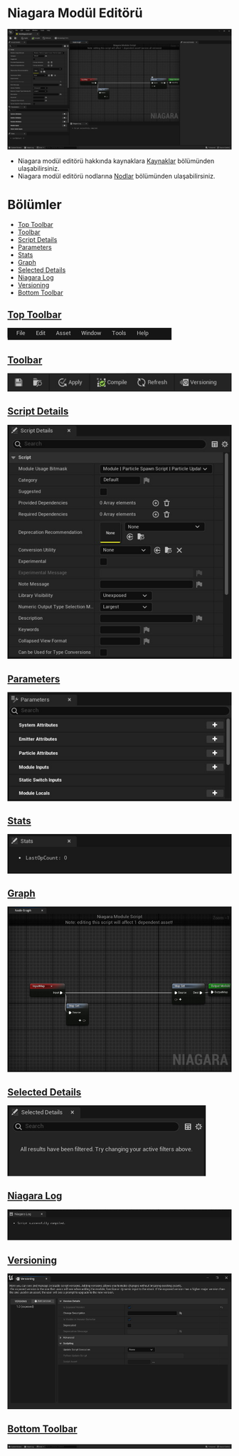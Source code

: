 # Niagara Modül Editörü
<img src="../../Dosyalar/Niagara_Module_Editor_Ana_Ekran.jpg">


* Niagara modül editörü hakkında kaynaklara [Kaynaklar](Kaynaklar) bölümünden ulaşabilirsiniz.
* Niagara modül editörü nodlarına [Nodlar](Nodlar) bölümünden ulaşabilirsiniz.


# Bölümler

* [Top Toolbar](#top-toolbar)
* [Toolbar](#toolbar)
* [Script Details](#script-details)
* [Parameters](#parameters)
* [Stats](#stats)
* [Graph](#graph)
* [Selected Details](#selected-details)
* [Niagara Log](#niagara-log)
* [Versioning](#script-stats)
* [Bottom Toolbar](#bottom-toolbar)


## [Top Toolbar](../../Diger/Top%20Toolbar%20(Araç%20Çubugu))
<img src="../../Dosyalar/Niagara_Module_Editor_Top_Toolbar.jpg">

## [Toolbar](Toolbar)
<img src="../../Dosyalar/Niagara_Module_Editor_Toolbar.jpg">

## [Script Details](Script%20Details)
<img src="../../Dosyalar/Niagara_Module_Editor_Script_Details.jpg">

## [Parameters](Parameters)
<img src="../../Dosyalar/Niagara_Module_Editor_Parameters.jpg">

## [Stats](Stats)
<img src="../../Dosyalar/Niagara_Module_Editor_Stats.jpg">

## [Graph](Graph)
<img src="../../Dosyalar/Niagara_Module_Editor_Graph.jpg">

## [Selected Details](Selected%20Details)
<img src="../../Dosyalar/Niagara_Module_Editor_Selected_Details.jpg">

## [Niagara Log](Niagara%20Log)
<img src="../../Dosyalar/Niagara_Module_Editor_Niagara_Log.jpg">

## [Versioning](Versioning)
<img src="../../Dosyalar/Niagara_Module_Editor_Versioning.jpg">

## [Bottom Toolbar](../../Diger/Bottom%20Toolbar%20(Araç%20Çubugu))
<img src="../../Dosyalar/Niagara_Module_Editor_Bottom_Toolbar.jpg">
